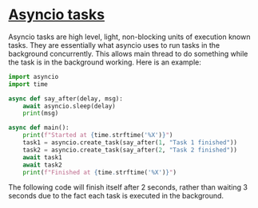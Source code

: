 # [Asyncio tasks](https://docs.python.org/3/library/asyncio-task.html#asyncio.create_task)

Asyncio tasks are high level, light, non-blocking units of execution known tasks. They are essentially what asyncio uses to run tasks in the background concurrently. This allows main thread to do something while the task is in the background working. Here is an example:

```python
import asyncio
import time

async def say_after(delay, msg):
	await asyncio.sleep(delay)
	print(msg)

async def main():
	print(f"Started at {time.strftime('%X')}")
	task1 = asyncio.create_task(say_after(1, "Task 1 finished"))
	task2 = asyncio.create_task(say_after(2, "Task 2 finished"))
	await task1
	await task2
	print(f"Finished at {time.strftime('%X')}")
```

The following code will finish itself after 2 seconds, rather than waiting 3 seconds due to the fact each task is executed in the background.

